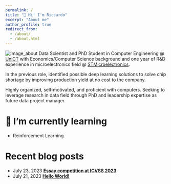 ```yaml
---
permalink: /
title: "🚀 Hi! I'm Riccardo"
excerpt: "About me"
author_profile: true
redirect_from: 
  - /about/
  - /about.html
---
```


![image_about](https://github.com/ric-sar/ric-sar.github.io/assets/82369153/0e912c14-dfa3-471c-b23a-b434a22216ad)
Data Scientist and PhD Student in Computer Engineering @ [UniCT](https://www.unict.it/) with Economics/Computer Science background and one year of R&D experience in microelectronics field @ [STMicroelectronics](https://www.st.com/).

In the previous role, identified possible deep learning solutions to solve chip shortage by improving production yield at no cost to the company.

Highly organized, self‑motivated, and proficient with computers.
Seeking to leverage research in data field through PhD and leadership expertise as future data project manager.

# 🌱 I’m currently learning 
* Reinforcement Learning

# Recent blog posts
* July 23, 2023 [**Essay competition at ICVSS 2023**](https://ric-sar.github.io/posts/2023/07/essay-competition/)
* July 21, 2023 [**Hello World!**](https://ric-sar.github.io/posts/2023/07/hello-world/)
